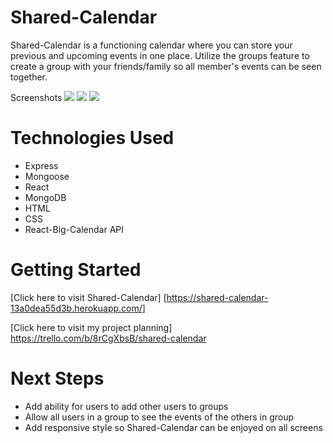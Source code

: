 # Shared-Calendar

Shared-Calendar is a functioning calendar where you can store your previous and upcoming events in one place. Utilize the groups feature to create a group with your friends/family so all member's events can be seen together.

Screenshots
<img src="https://i.imgur.com/cexZro6.png">
<img src="https://i.imgur.com/12o3YXt.png">
<img src="https://i.imgur.com/Iqa0ZAx.png">


# Technologies Used

- Express
- Mongoose
- React
- MongoDB
- HTML
- CSS
- React-Big-Calendar API

# Getting Started

[Click here to visit Shared-Calendar] [https://shared-calendar-13a0dea55d3b.herokuapp.com/]

[Click here to visit my project planning] https://trello.com/b/8rCgXbsB/shared-calendar

# Next Steps

- Add ability for users to add other users to groups 
- Allow all users in a group to see the events of the others in group
- Add responsive style so Shared-Calendar can be enjoyed on all screens
